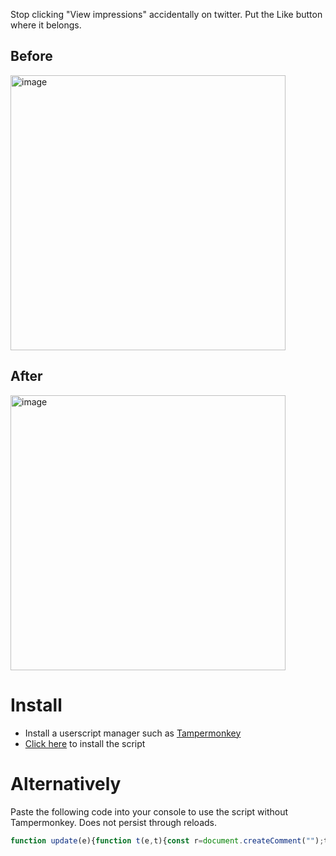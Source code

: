 Stop clicking "View impressions" accidentally on twitter. Put the Like button where it belongs.
## Before
<img width="440" alt="image" src="https://user-images.githubusercontent.com/23417273/213728686-875c2173-6902-48cb-982f-e88b990aa95d.png">

## After
<img width="440" alt="image" src="https://user-images.githubusercontent.com/23417273/213728496-0e9cb202-e02b-421a-8594-e2daca7521fa.png">

# Install
- Install a userscript manager such as [Tampermonkey](https://www.tampermonkey.net/)
- [Click here](https://raw.githubusercontent.com/arshxyz/twitterswitchback/main/twtscript.user.js) to install the script
# Alternatively
Paste the following code into your console to use the script without Tampermonkey. Does not persist through reloads.
```js
function update(e){function t(e,t){const r=document.createComment("");t.replaceWith(r),e.replaceWith(t),r.replaceWith(e)}let r=e.querySelectorAll("article[data-testid='tweet']");0!=r.length&&r.forEach((e=>{let r=e.querySelector("div[role='group']").childNodes;1!=r.length&&(r[3].querySelectorAll("div[data-testid='like']").length>0||r[3].querySelectorAll("div[data-testid='unlike']").length>0||(t(r[2],r[3]),t(r[1],r[2]),t(r[0],r[1])))}))}async function main(){new MutationObserver(((e,t)=>{try{for(const t of e){"attributes"===t.type&&update(t.target);for(const e of t.addedNodes)update(e)}}catch(e){}})).observe(document,{childList:!0,subtree:!0,attributes:!0}),update(document)}main();
```
